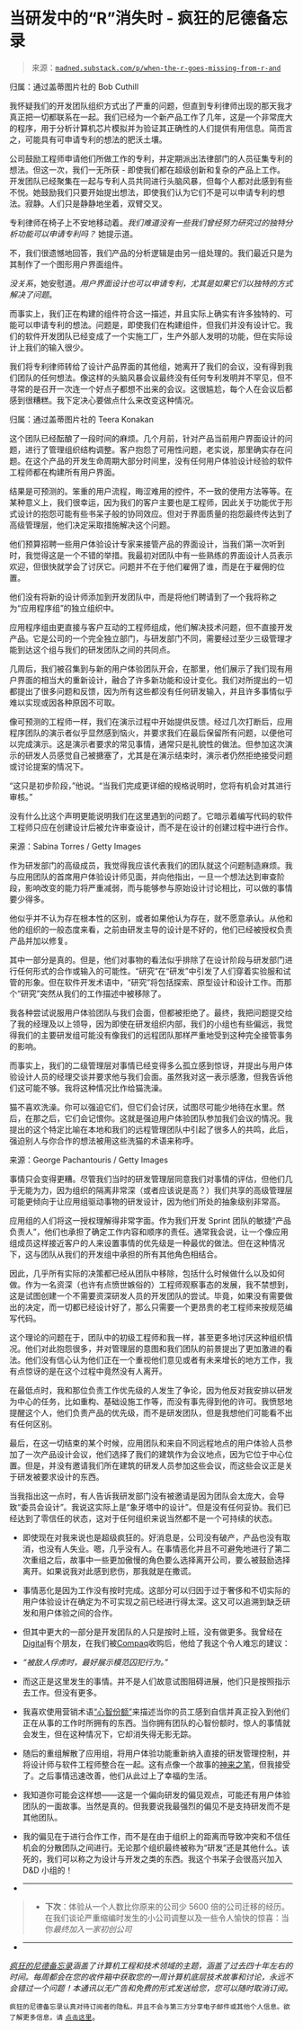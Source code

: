 <!--yml

category: 未分类

日期：2024-05-27 15:16:40

-->

# 当研发中的“R”消失时 - 疯狂的尼德备忘录

> 来源：[`madned.substack.com/p/when-the-r-goes-missing-from-r-and`](https://madned.substack.com/p/when-the-r-goes-missing-from-r-and)

归属：通过盖蒂图片社的 Bob Cuthill

我怀疑我们的开发团队组织方式出了严重的问题，但直到专利律师出现的那天我才真正把一切都联系在一起。我们已经为一个新产品工作了几年，这是一个非常庞大的程序，用于分析计算机芯片模拟并为验证其正确性的人们提供有用信息。简而言之，可能具有可申请专利的想法的肥沃土壤。

公司鼓励工程师申请他们所做工作的专利，并定期派出法律部门的人员征集专利的想法。但这一次，我们一无所获 - 即使我们都在超级创新和复杂的产品上工作。开发团队已经聚集在一起与专利人员共同进行头脑风暴，但每个人都对此感到有些不悦。她鼓励我们只要开始提出想法，即使我们认为它们不是可以申请专利的想法。寂静。人们只是静静地坐着，双臂交叉。

专利律师在椅子上不安地移动着。*我们难道没有一些我们曾经努力研究过的独特分析功能可以申请专利吗？* 她提示道。

不，我们很遗憾地回答，我们产品的分析逻辑是由另一组处理的。我们最近只是为其制作了一个图形用户界面组件。

*没关系*，她安慰道。*用户界面设计也可以申请专利，尤其是如果它们以独特的方式解决了问题*。

而事实上，我们正在构建的组件符合这一描述，并且实际上确实有许多独特的、可能可以申请专利的想法。问题是，即使我们在构建组件，但我们并没有设计它。我们的软件开发团队已经变成了一个实施工厂，生产外部人发明的功能，但在实际设计上我们的输入很少。

我们将专利律师转给了设计产品界面的其他组，她离开了我们的会议，没有得到我们团队的任何想法。像这样的头脑风暴会议最终没有任何专利发明并不罕见，但不寻常的是召开一次连一个好点子都想不出来的会议。这很尴尬，每个人在会议后都感到很糟糕。我下定决心要做点什么来改变这种情况。

归属：通过盖蒂图片社的 Teera Konakan

这个团队已经酝酿了一段时间的麻烦。几个月前，针对产品当前用户界面设计的问题，进行了管理组织结构调整。客户抱怨了可用性问题，老实说，那里确实存在问题。在这个产品的开发生命周期大部分时间里，没有任何用户体验设计经验的软件工程师都在构建所有用户界面。

结果是可预测的。笨重的用户流程，晦涩难用的控件，不一致的使用方法等等。在某种意义上，我们很幸运，因为我们的客户主要也是工程师，因此关于功能优于形式设计的抱怨可能有些书呆子般的协同效应。但对于界面质量的抱怨最终传达到了高级管理层，他们决定采取措施解决这个问题。

他们预算招聘一些用户体验设计专家来接管产品的界面设计，当我们第一次听到时，我觉得这是一个不错的举措。我最初对团队中有一些熟练的界面设计人员表示欢迎，但很快就学会了讨厌它。问题并不在于他们雇佣了谁，而是在于雇佣的位置。

他们没有将新的设计师添加到开发团队中，而是将他们聘请到了一个我将称之为“应用程序组”的独立组织中。

应用程序组由更直接与客户互动的工程师组成，他们解决技术问题，但不直接开发产品。它是公司的一个完全独立部门，与研发部门不同，需要经过至少三级管理才能到达这个组与我们的研发团队之间的共同点。

几周后，我们被召集到与新的用户体验团队开会，在那里，他们展示了我们现有用户界面的相当大的重新设计，融合了许多新功能和设计变化。我们对所提出的一切都提出了很多问题和反馈，因为所有这些都没有任何研发输入，并且许多事情似乎难以实现或因各种原因不可取。

像可预测的工程师一样，我们在演示过程中开始提供反馈。经过几次打断后，应用程序团队的演示者似乎显然感到恼火，并要求我们在最后保留所有问题，以便他可以完成演示。这是演示者要求的常见事情，通常只是礼貌性的做法。但参加这次演示的研发人员感觉自己被搪塞了，尤其是在演示结束时，演示者仍然拒绝接受问题或讨论提案的情况下。

“这只是初步阶段，”他说。“当我们完成更详细的规格说明时，您将有机会对其进行审核。”

没有什么比这个声明更能说明我们在这里遇到的问题了。它暗示着编写代码的软件工程师只应在创建设计后被允许审查设计，而不是在设计的创建过程中进行合作。

来源：Sabina Torres / Getty Images

作为研发部门的高级成员，我觉得我应该代表我们的团队就这个问题制造麻烦。我与应用团队的首席用户体验设计师见面，并向他指出，一旦一个想法达到审查阶段，影响改变的能力将严重减弱，而与能够参与原始设计讨论相比，可以做的事情要少得多。

他似乎并不认为存在根本性的区别，或者如果他认为存在，就不愿意承认。从他和他的组织的一般态度来看，之前由研发主导的设计是不好的，他们已经被授权负责产品并加以修复。

其中一部分是真的。但是，他们对事物的看法似乎排除了在设计阶段与研发部门进行任何形式的合作或输入的可能性。“研究”在“研发”中引发了人们穿着实验服和试管的形象。但在软件开发术语中，“研究”将包括探索、原型设计和设计工作。而那个“研究”突然从我们的工作描述中被移除了。

我各种尝试说服用户体验团队与我们会面，但都被拒绝了。最终，我把问题提交给了我的经理及以上领导，因为即使在研发组织内部，我们的小组也有些偏远，我觉得我们的主要研发组可能没有像我们的远程团队那样严重地受到这种完全接管事务的影响。

而事实上，我们的二级管理层对事情已经变得多么孤立感到惊讶，并提出与用户体验设计人员的经理交谈并要求他与我们会面。虽然我对这一表示感激，但我告诉他们这可能不够。我将这种情况比作给猫洗澡。

猫不喜欢洗澡。你可以强迫它们，但它们会讨厌，试图尽可能少地待在水里。然后，在那之后，它们会记恨你。这就是强迫用户体验团队参加我们会议的情况。我提出的这个特定比喻在本地和我们的远程管理团队中引起了很多人的共鸣，此后，强迫别人与你合作的想法被用这些洗猫的术语来称呼。

来源：George Pachantouris / Getty Images

事情只会变得更糟。尽管我们当时的研发管理层同意我们对事情的评估，但他们几乎无能为力，因为组织的隔离非常深（或者应该说是高？）我们共享的高级管理层可能更倾向于让应用组驱动事物的研发设计，因为他们所处的抽象级别非常高。

应用组的人们将这一授权理解得非常字面。作为我们开发 Sprint 团队的敏捷“产品负责人”，他们也承担了确定工作内容和顺序的责任。通常我会说，让一个像应用组成员这样接近客户的人来设置事情的优先级是一种最优的做法。但在这种情况下，这与团队从我们的开发组中承担的所有其他角色相结合。

因此，几乎所有实际的决策都已经从团队中移除，包括什么时候做什么以及如何做。作为一名资深（也许有点愤世嫉俗的）工程师观察事态的发展，我不禁想到，这是试图创建一个不需要资深研发人员的开发团队的尝试。毕竟，如果没有需要做出的决定，而一切都已经设计好了，那么只需要一个更昂贵的老工程师来按规范编写代码。

这个理论的问题在于，团队中的初级工程师和我一样，甚至更多地讨厌这种组织情况。他们对此抱怨很多，并对管理层的意图和我们团队的前景提出了更加激进的看法。他们没有信心认为他们正在一个重视他们意见或者有未来增长的地方工作，我有点惊讶的是在这个过程中竟然没有人离开。

在最低点时，我和那位负责工作优先级的人发生了争论，因为他反对我安排以研发为中心的任务，比如重构、基础设施工作等，而没有事先得到他的许可。我愤怒地提醒这个人，他们负责产品的优先级，而不是研发团队，但是我想他们可能看不出有任何区别。

最后，在这一切结束的某个时候，应用团队和来自不同远程地点的用户体验人员参加了一次产品设计会议，他们选择了我们的建筑作为会议地点，因为它位于中心位置。但是，并没有邀请我们所在建筑的研发人员参加这些会议，而这些会议正是关于研发被要求设计的东西。

当我指出这一点时，有人告诉我研发部门没有被邀请是因为团队会太庞大，会导致“委员会设计”。我说这实际上是“象牙塔中的设计”。但是没有任何妥协。我们已经达到了零信任的状态，这对于任何组织来说当然都不是一个可持续的状态。

-   即使现在对我来说也是超级疯狂的。好消息是，公司没有破产，产品也没有取消，也没有人失业。嗯，几乎没有人。在事情恶化并且不可避免地进行了第二次重组之后，故事中一些更加傲慢的角色要么选择离开公司，要么被鼓励选择离开。如果说我对此感到悲伤，那我就是在撒谎。

-   事情恶化是因为工作没有按时完成。这部分可以归因于过于奢侈和不切实际的用户体验设计在确定为不可实现之前已经进行得太深。这又可以追溯到缺乏研发和用户体验之间的合作。

-   但其中更大的一部分是开发团队的人只是按时上班，没有做更多。我曾经在[Digital](https://en.wikipedia.org/wiki/Digital_Equipment_Corporation)有个朋友，在我们被[Compaq](https://en.wikipedia.org/wiki/Compaq)收购后，他给了我这个令人难忘的建议：

-   *“被敌人俘虏时，最好展示模范囚犯行为。”*

-   而这正是这里发生的事情。并不是人们故意试图阻碍进展，他们只是按照指示去工作。但没有更多。

-   我喜欢使用营销术语[“心智份额”](https://www.investopedia.com/terms/m/mindshare.asp)来描述当你的员工感到自信并真正投入到他们正在从事的工作时所拥有的东西。当你拥有团队的心智份额时，惊人的事情就会发生，但在这种情况下，它却消失得无影无踪。

-   随后的重组解散了应用组，将用户体验功能重新纳入直接的研发管理控制，并将设计师与软件工程师整合在一起。这有点像一个故事的[神来之笔](https://en.wikipedia.org/wiki/Deus_ex_machina)，但我接受了。之后事情迅速改善，他们从此过上了幸福的生活。

-   我知道你可能会这样想——这是一个偏向研发的偏见观点，可能还有用户体验团队的一面故事。当然是真的。但我要说我最强烈的偏见不是支持研发而不是其他团队。

-   我的偏见在于进行合作工作，而不是在由于组织上的距离而导致冲突和不信任机会的分散团队之间进行。无论那个组织最终被称为“研发”还是其他什么。该死的，我们可以称之为设计与开发之类的东西。我这个书呆子会很高兴加入 D&D 小组的！

-   * * *

> -   **下次**：体验从一个人数比你原来的公司少 5600 倍的公司迁移的经历。在我们谈论严重缩编时发生的小公司调整以及一些令人愉快的惊喜：当你*最终加入一家初创公司*

-   * * *

*[疯狂的尼德备忘录](https://madned.substack.com/)涵盖了计算机工程和技术领域的主题，涵盖了过去四十年左右的时间。每周都会在您的收件箱中获取您的一周计算机底层技术故事和讨论，永远不会错过一个问题！本通讯以无广告和免费的形式发送给您，您可以随时取消订阅。*

`疯狂的尼德备忘录认真对待订阅者的隐私，并且不会与第三方分享电子邮件或其他个人信息。欲了解更多信息，请` [`点击这里`](https://madned.substack.com/about)。
